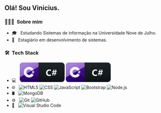 <h2> Olá! Sou Vinicius.</h2>

<h3> 👨🏻‍💻 &nbsp;Sobre mim </h3>

- 🎓 &nbsp; Estudando Sistemas de informação na Universidade Nove de Julho.
- 💼 &nbsp; Estagiário em desenvolvimento de sistemas.

<h3> 🛠 &nbsp;Tech Stack</h3>

- 💻 &nbsp;
   <img src="https://raw.githubusercontent.com/MikeCodesDotNET/ColoredBadges/master/svg/dev/languages/csharp.svg" alt="example badge" style="vertical-align:top margin:6px 4px">
  ![C#](https://raw.githubusercontent.com/MikeCodesDotNET/ColoredBadges/master/svg/dev/languages/csharp.svg)
- 🌐 &nbsp;
  ![HTML5](https://img.shields.io/badge/-HTML5-333333?style=flat&logo=HTML5)
  ![CSS](https://img.shields.io/badge/-CSS-333333?style=flat&logo=CSS3&logoColor=1572B6)
  ![JavaScript](https://img.shields.io/badge/-JavaScript-333333?style=flat&logo=javascript)
  ![Bootstrap](https://img.shields.io/badge/-Bootstrap-333333?style=flat&logo=bootstrap&logoColor=563D7C)
  ![Node.js](https://img.shields.io/badge/-Node.js-333333?style=flat&logo=node.js)
- 🛢 &nbsp;
  ![MongoDB](https://img.shields.io/badge/-MongoDB-333333?style=flat&logo=mongodb)
- ⚙️ &nbsp;
  ![Git](https://img.shields.io/badge/-Git-333333?style=flat&logo=git)
  ![GitHub](https://img.shields.io/badge/-GitHub-333333?style=flat&logo=github)
- 🔧 &nbsp;
  ![Visual Studio Code](https://img.shields.io/badge/-Visual%20Studio%20Code-333333?style=flat&logo=visual-studio-code&logoColor=007ACC)
